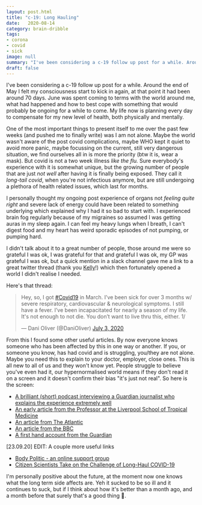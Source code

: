 ```yaml
---
layout: post.html
title: "c-19: Long Hauling"
date:   2020-08-14
category: brain-dribble
tags:
- corona
- covid
- sick
image: null
summary: "I've been considering a c-19 follow up post for a while. Around the end of May I felt my consciousness start to kick in again..."
draft: false
---
```


I've been considering a c-19 follow up post for a while. Around the end of May I felt my consciousness start to kick in again, at that point it had been around 70 days. June was spent coming to terms with the world around me, what had happened and how to best cope with something that would probably be ongoing for a while to come. My life now is planning every day to compensate for my new level of health, both physically and mentally.

One of the most important things to present itself to me over the past few weeks (and pushed me to finally write) was I am not alone. Maybe the world wasn't aware of the post covid complications, maybe WHO kept it quiet to avoid more panic, maybe focussing on the current, still very dangerous situation, we find ourselves all in is more the priority (btw it is, wear a mask). But covid is not a two week illness *like the flu.* Sure everybody's experience with it is somewhat unique, but the growing number of people that are just *not well* after having it is finally being exposed. They call it *long-tail covid*, when you're not infectious anymore, but are still undergoing a plethora of health related issues, which last for months.

I personally thought my ongoing post experience of organs not *feeling quite right* and severe lack of energy could have been related to something underlying which explained why I had it so bad to start with. I experienced brain fog regularly because of my migraines so assumed I was getting auras in my sleep again. I can feel my heavy lungs when I breath, I can't digest food and my heart has weird sporadic episodes of not pumping, or pumping hard.

I didn't talk about it to a great number of people, those around me were so grateful I was ok, I was grateful for that and grateful I was ok, my GP was grateful I was ok, but a quick mention in a slack channel gave me a link to a great twitter thread (thank you [Kelly](https://twitter.com/kellective)!) which then fortunately opened a world I didn't realise I needed.

Here's that thread:

<blockquote class="twitter-tweet"><p lang="en" dir="ltr">Hey, so, I got <a href="https://twitter.com/hashtag/Covid19?src=hash&amp;ref_src=twsrc%5Etfw">#Covid19</a> in March. I’ve been sick for over 3 months w/ severe respiratory, cardiovascular &amp; neurological symptoms. I still have a fever. I’ve been incapacitated for nearly a season of my life. It&#39;s not enough to not die. You don’t want to live thru this, either. 1/</p>&mdash; Dani Oliver (@DaniOliver) <a href="https://twitter.com/DaniOliver/status/1279155358666305541?ref_src=twsrc%5Etfw">July 3, 2020</a></blockquote> <script async src="https://platform.twitter.com/widgets.js" charset="utf-8"></script>

From this I found some other useful articles. By now everyone knows someone who has been affected by this in one way or another. If you, or someone you know, has had covid and is struggling, you/they are not alone. Maybe you need this to explain to your doctor, employer, close ones. This is all new to all of us and they won't know yet. People struggle to believe you've even had it, our hypernormalised world means if they don't read it on a screen and it doesn't confirm their bias "it's just not real". So here is the screen:

- [A brilliant (short) podcast interviewing a Guardian journalist who explains the experience extremely well](https://www.theguardian.com/news/audio/2020/aug/10/the-covid-long-haul-why-are-some-patients-not-getting-better)
- [An early article from the Professor at the Liverpool School of Tropical Medicine](https://blogs.bmj.com/bmj/2020/05/19/paul-garner-covid-19-and-fatigue-a-game-of-snakes-and-ladders/)
- [An article from The Atlantic](https://www.theatlantic.com/health/archive/2020/06/covid-19-coronavirus-longterm-symptoms-months/612679/)
- [An article from the BBC](https://www.bbc.co.uk/news/health-53269391)
- [A first hand account from the Guardian](https://www.theguardian.com/commentisfree/2020/aug/05/brain-fog-phantom-smells-and-tinnitus-my-experience-as-a-covid-long-hauler)

[23.09.20] EDIT: A couple more useful links

- [Body Politic - an online support group](https://www.wearebodypolitic.com/covid19)
- [Citizen Scientists Take on the Challenge of Long-Haul COVID-19](https://directorsblog.nih.gov/2020/09/03/citizen-scientists-take-on-the-challenge-of-long-haul-covid-19/)

I'm personally positive about the future, at the moment now one knows what the long term side affects are. Yeh it sucked to be so ill and it continues to suck, but if I think about how it's better than a month ago, and a month before that surely that's a good thing 🙏.